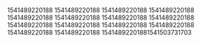 1541489220188
1541489220188
1541489220188
1541489220188
1541489220188
1541489220188
1541489220188
1541489220188
1541489220188
1541489220188
1541489220188
1541489220188
1541489220188
1541489220188
15414892201881541503731703